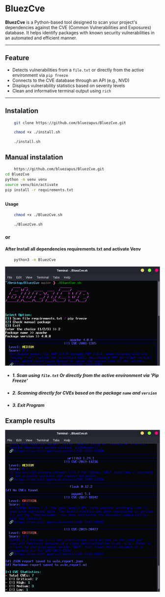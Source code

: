 # BluezCve

**BluezCve** is a Python-based tool designed to scan your project's dependencies against the CVE (Common Vulnerabilities and Exposures) database. It helps identify packages with known security vulnerabilities in an automated and efficient manner.

---

## Feature
- Detects vulnerabilities from a `file.txt` or directly from the active environment via `pip freeze`
- Connects to the CVE database through an API (e.g., NVD)
- Displays vulnerability statistics based on severity levels
- Clean and informative terminal output using `rich`


---

## Instalation

```bash
    git clone https://github.com/bluezapus/BluezCve.git
```
```bash
    chmod +x ./install.sh
```
```bash
    ./install.sh
```

## Manual instalation
```bash
    https://github.com/bluezapus/BluezCve.git
cd BluezCve
python -m venv venv
source venv/bin/activate
pip install -r requirements.txt
```
## 
#### Usage
```bash
    chmod +x ./BluezCve.sh
```
```bash
    ./BluezCve.sh
```
### or

#### After Install all dependencies requirements.txt and activate Venv

```bash
    python3 -m BluezCve
```



![Image](images/Screenshot1.png)


- ##### 1. Scan using `file.txt` Or directly from the active environment via 'Pip Freeze'
- ##### 2. Scanning directly for CVEs based on the package `name` and `version`
- ##### 3. Exit Program



## Example results
![Image](images/Screenshot2.png)
